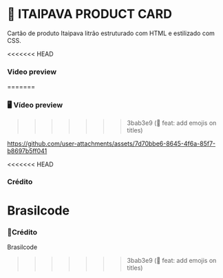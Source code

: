 # :beer: ITAIPAVA PRODUCT CARD

Cartão de produto Itaipava litrão estruturado com HTML e estilizado com CSS.


<<<<<<< HEAD
### Video preview
=======
### :desktop_computer: Vídeo preview

>>>>>>> 3bab3e9 (:memo: feat: add emojis on titles)

https://github.com/user-attachments/assets/7d70bbe6-8645-4f6a-85f7-b8697b5ff041

<<<<<<< HEAD
### Crédito
Brasilcode
=======
### :pencil:Crédito
Brasilcode
>>>>>>> 3bab3e9 (:memo: feat: add emojis on titles)

